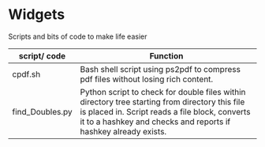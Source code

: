 # Widgets
Scripts and bits of code to make life easier

| script/ code | Function |
|------|------|
| cpdf.sh | Bash shell script using ps2pdf to compress pdf files without losing rich content. |
| find_Doubles.py | Python script to check for double files within directory tree starting from directory this file is placed in. Script reads a file block, converts it to a hashkey and checks and reports if hashkey already exists. |
